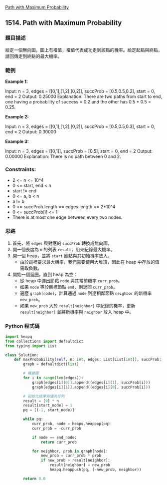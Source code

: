 [Path with Maximum Probability](https://leetcode.com/problems/path-with-maximum-probability)

## 1514. Path with Maximum Probability

### 題目描述

給定一個無向圖，圖上有權值，權值代表成功走到該點的機率。給定起點與終點，請回傳走到終點的最大機率。

### 範例

**Example 1:**

Input: n = 3, edges = [[0,1],[1,2],[0,2]], succProb = [0.5,0.5,0.2], start = 0, end = 2 Output: 0.25000 Explanation: There are two paths from start to end, one having a probability of success = 0.2 and the other has 0.5 * 0.5 = 0.25.


**Example 2:**

Input: n = 3, edges = [[0,1],[1,2],[0,2]], succProb = [0.5,0.5,0.3], start = 0, end = 2 Output: 0.30000


**Example 3:**

Input: n = 3, edges = [[0,1]], succProb = [0.5], start = 0, end = 2 Output: 0.00000 Explanation: There is no path between 0 and 2.


### Constraints:

- 2 <= n <= 10^4
- 0 <= start, end < n
- start != end
- 0 <= a, b < n
- a != b
- 0 <= succProb.length == edges.length <= 2*10^4
- 0 <= succProb[i] <= 1
- There is at most one edge between every two nodes.

### 思路

1. 首先，將 `edges` 與對應的 `succProb` 轉換成無向圖。
2. 開一個長度為 `n` 的列表 `result`，用來紀錄最大機率。
3. 開一個 heap，並將 `start` 節點與其初始機率放入。
   - 由於這裡要求最大機率，我們需要使用大堆頂，因此在 heap 中存放的值需取負數。
4. 開始一個迴圈，直到 heap 為空：
   - 從 heap 中彈出節點 `node` 與其當前機率 `curr_prob`。
   - 如果 `node` 等於目標節點 `end`，則返回 `curr_prob`。
   - 遍歷 `graph[node]`，計算通過 `node` 到達相鄰節點 `neighbor` 的新機率 `new_prob`。
   - 如果 `new_prob` 大於 `result[neighbor]` 中紀錄的機率，更新 `result[neighbor]` 並將新機率與 `neighbor` 放入 heap 中。

### Python 程式碼

```python
import heapq
from collections import defaultdict
from typing import List

class Solution:
    def maxProbability(self, n: int, edges: List[List[int]], succProb: List[float], start_node: int, end_node: int) -> float:
        graph = defaultdict(list)

        # 構建圖
        for i in range(len(edges)):
            graph[edges[i][0]].append((edges[i][1], succProb[i]))
            graph[edges[i][1]].append((edges[i][0], succProb[i]))

        # 初始化結果與優先佇列
        result = [0] * n
        result[start_node] = 1
        pq = [(-1, start_node)]

        while pq:
            curr_prob, node = heapq.heappop(pq)
            curr_prob = -curr_prob

            if node == end_node:
                return curr_prob

            for neighbor, prob in graph[node]:                           
                new_prob = curr_prob * prob
                if new_prob > result[neighbor]:
                    result[neighbor] = new_prob
                    heapq.heappush(pq, (-new_prob, neighbor))

        return 0.0

